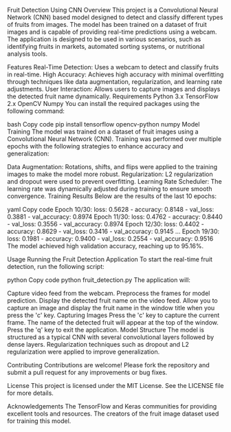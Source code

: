 Fruit Detection Using CNN
Overview
This project is a Convolutional Neural Network (CNN) based model designed to detect and classify different types of fruits from images. The model has been trained on a dataset of fruit images and is capable of providing real-time predictions using a webcam. The application is designed to be used in various scenarios, such as identifying fruits in markets, automated sorting systems, or nutritional analysis tools.

Features
Real-Time Detection: Uses a webcam to detect and classify fruits in real-time.
High Accuracy: Achieves high accuracy with minimal overfitting through techniques like data augmentation, regularization, and learning rate adjustments.
User Interaction: Allows users to capture images and displays the detected fruit name dynamically.
Requirements
Python 3.x
TensorFlow 2.x
OpenCV
Numpy
You can install the required packages using the following command:

bash
Copy code
pip install tensorflow opencv-python numpy
Model Training
The model was trained on a dataset of fruit images using a Convolutional Neural Network (CNN). Training was performed over multiple epochs with the following strategies to enhance accuracy and generalization:

Data Augmentation: Rotations, shifts, and flips were applied to the training images to make the model more robust.
Regularization: L2 regularization and dropout were used to prevent overfitting.
Learning Rate Scheduler: The learning rate was dynamically adjusted during training to ensure smooth convergence.
Training Results
Below are the results of the last 10 epochs:

yaml
Copy code
Epoch 10/30: loss: 0.5628 - accuracy: 0.8148 - val_loss: 0.3881 - val_accuracy: 0.8974
Epoch 11/30: loss: 0.4762 - accuracy: 0.8440 - val_loss: 0.3556 - val_accuracy: 0.8974
Epoch 12/30: loss: 0.4402 - accuracy: 0.8629 - val_loss: 0.3416 - val_accuracy: 0.9145
...
Epoch 19/30: loss: 0.1981 - accuracy: 0.9400 - val_loss: 0.2554 - val_accuracy: 0.9516
The model achieved high validation accuracy, reaching up to 95.16%.

Usage
Running the Fruit Detection Application
To start the real-time fruit detection, run the following script:

python
Copy code
python fruit_detection.py
The application will:

Capture video feed from the webcam.
Preprocess the frames for model prediction.
Display the detected fruit name on the video feed.
Allow you to capture an image and display the fruit name in the window title when you press the 'c' key.
Capturing Images
Press the 'c' key to capture the current frame. The name of the detected fruit will appear at the top of the window.
Press the 'q' key to exit the application.
Model Structure
The model is structured as a typical CNN with several convolutional layers followed by dense layers. Regularization techniques such as dropout and L2 regularization were applied to improve generalization.

Contributing
Contributions are welcome! Please fork the repository and submit a pull request for any improvements or bug fixes.

License
This project is licensed under the MIT License. See the LICENSE file for more details.

Acknowledgements
The TensorFlow and Keras communities for providing excellent tools and resources.
The creators of the fruit image dataset used for training this model.
